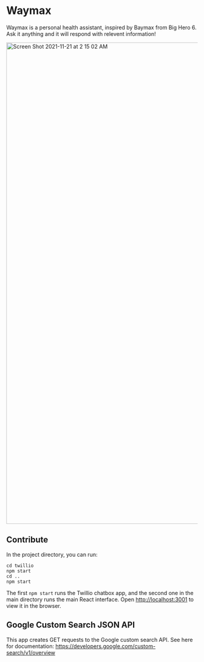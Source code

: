 # Waymax

Waymax is a personal health assistant, inspired by Baymax from Big Hero 6. Ask it anything and it will respond with relevent information!

<img width="1266" alt="Screen Shot 2021-11-21 at 2 15 02 AM" src="https://user-images.githubusercontent.com/63679316/142753234-0f64292a-fc2a-4874-b3d9-5ad6de9d0031.png">

## Contribute

In the project directory, you can run:
```
cd twillio
npm start 
cd ..
npm start
```
The first `npm start` runs the Twillio chatbox app, and the second one in the main directory runs the main React interface.
Open [http://localhost:3001](http://localhost:3001) to view it in the browser.

## Google Custom Search JSON API

This app creates GET requests to the Google custom search API. See here for documentation: https://developers.google.com/custom-search/v1/overview 
